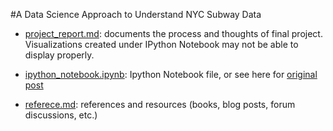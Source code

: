 #A Data Science Approach to Understand NYC Subway Data

* [project_report.md](https://github.com/LiChangNY/Udacity-Intro-to-Data-Science/blob/master/Project_Report.md): documents the process and thoughts of final project. Visualizations created under IPython Notebook may not be able to display properly.

* [ipython_notebook.ipynb](https://github.com/LiChangNY/Udacity-Intro-to-Data-Science/blob/master/ipython_notebook.ipynb): Ipython Notebook file, or see here for [original post](http://nbviewer.ipython.org/gist/LiChangNY/5f05379896216994969d) 

* [referece.md](https://github.com/LiChangNY/Udacity-Intro-to-Data-Science/blob/master/reference.md): references and resources (books, blog posts, forum discussions, etc.)


